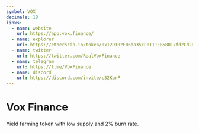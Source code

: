 ```yaml
---
symbol: VOX
decimals: 18
links:
  - name: website
    url: https://app.vox.finance/
  - name: explorer
    url: https://etherscan.io/token/0x12D102F06da35cC0111EB58017fd2Cd28537d0e1
  - name: twitter
    url: https://twitter.com/RealVoxFinance
  - name: telegram
    url: https://t.me/VoxFinance
  - name: discord
    url: https://discord.com/invite/c32KurP
---
```


# Vox Finance

Yield farming token with low supply and 2% burn rate.
